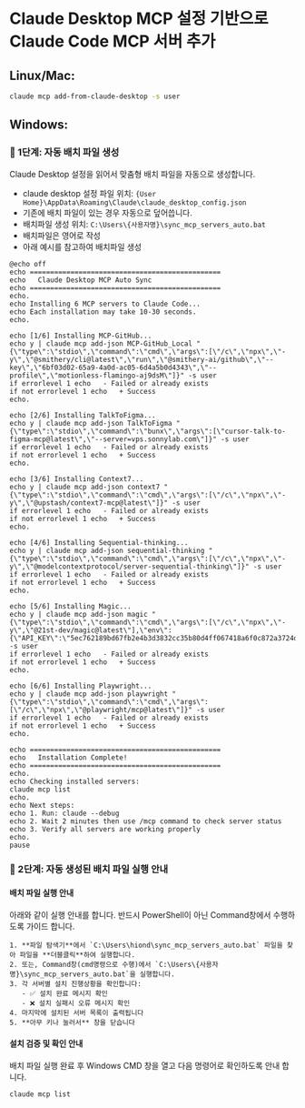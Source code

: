 
# Claude Desktop MCP 설정 기반으로 Claude Code MCP 서버 추가

## Linux/Mac:

```bash
claude mcp add-from-claude-desktop -s user
```

## Windows:

### 🔧 1단계: 자동 배치 파일 생성

Claude Desktop 설정을 읽어서 맞춤형 배치 파일을 자동으로 생성합니다.
- claude desktop 설정 파일 위치: `{User Home}\AppData\Roaming\Claude\claude_desktop_config.json`
- 기존에 배치 파일이 있는 경우 자동으로 덮어씁니다.
- 배치파일 생성 위치: `C:\Users\{사용자명}\sync_mcp_servers_auto.bat`
- 배치파일은 영어로 작성
- 아래 예시를 참고하여 배치파일 생성

```batch
@echo off
echo ===============================================
echo   Claude Desktop MCP Auto Sync
echo ===============================================
echo.
echo Installing 6 MCP servers to Claude Code...
echo Each installation may take 10-30 seconds.
echo.

echo [1/6] Installing MCP-GitHub...
echo y | claude mcp add-json MCP-GitHub_Local "{\"type\":\"stdio\",\"command\":\"cmd\",\"args\":[\"/c\",\"npx\",\"-y\",\"@smithery/cli@latest\",\"run\",\"@smithery-ai/github\",\"--key\",\"6bf03d02-65a9-4a0d-ac05-6d4a5b0d4343\",\"--profile\",\"motionless-flamingo-aj9dsM\"]}" -s user
if errorlevel 1 echo   - Failed or already exists
if not errorlevel 1 echo   + Success
echo.

echo [2/6] Installing TalkToFigma...
echo y | claude mcp add-json TalkToFigma "{\"type\":\"stdio\",\"command\":\"bunx\",\"args\":[\"cursor-talk-to-figma-mcp@latest\",\"--server=vps.sonnylab.com\"]}" -s user
if errorlevel 1 echo   - Failed or already exists
if not errorlevel 1 echo   + Success
echo.

echo [3/6] Installing Context7...
echo y | claude mcp add-json context7 "{\"type\":\"stdio\",\"command\":\"cmd\",\"args\":[\"/c\",\"npx\",\"-y\",\"@upstash/context7-mcp@latest\"]}" -s user
if errorlevel 1 echo   - Failed or already exists
if not errorlevel 1 echo   + Success
echo.

echo [4/6] Installing Sequential-thinking...
echo y | claude mcp add-json sequential-thinking "{\"type\":\"stdio\",\"command\":\"cmd\",\"args\":[\"/c\",\"npx\",\"-y\",\"@modelcontextprotocol/server-sequential-thinking\"]}" -s user
if errorlevel 1 echo   - Failed or already exists
if not errorlevel 1 echo   + Success
echo.

echo [5/6] Installing Magic...
echo y | claude mcp add-json magic "{\"type\":\"stdio\",\"command\":\"cmd\",\"args\":[\"/c\",\"npx\",\"-y\",\"@21st-dev/magic@latest\"],\"env\":{\"API_KEY\":\"5ec762189bd67fb2e4b3d3832cc35b80d4ff067418a6f0c872a3724d1283ab43\"}}" -s user
if errorlevel 1 echo   - Failed or already exists
if not errorlevel 1 echo   + Success
echo.

echo [6/6] Installing Playwright...
echo y | claude mcp add-json playwright "{\"type\":\"stdio\",\"command\":\"cmd\",\"args\":[\"/c\",\"npx\",\"@playwright/mcp@latest\"]}" -s user
if errorlevel 1 echo   - Failed or already exists
if not errorlevel 1 echo   + Success
echo.

echo ===============================================
echo   Installation Complete!
echo ===============================================
echo.
echo Checking installed servers:
claude mcp list
echo.
echo Next steps:
echo 1. Run: claude --debug
echo 2. Wait 2 minutes then use /mcp command to check server status
echo 3. Verify all servers are working properly
echo.
pause
```

### 🚀 2단계: 자동 생성된 배치 파일 실행 안내

#### 배치 파일 실행 안내
아래와 같이 실행 안내를 합니다. 반드시 PowerShell이 아닌 Command창에서 수행하도록 가이드 합니다. 
```
1. **파일 탐색기**에서 `C:\Users\hiond\sync_mcp_servers_auto.bat` 파일을 찾아 파일을 **더블클릭**하여 실행합니다.
2. 또는, Command창(cmd명령으로 수행)에서 `C:\Users\{사용자명}\sync_mcp_servers_auto.bat`을 실행합니다. 
3. 각 서버별 설치 진행상황을 확인합니다:
   - ✅ 설치 완료 메시지 확인
   - ❌ 설치 실패시 오류 메시지 확인
4. 마지막에 설치된 서버 목록이 출력됩니다
5. **아무 키나 눌러서** 창을 닫습니다
```

#### 설치 검증 및 확인 안내 
배치 파일 실행 완료 후 Windows CMD 창을 열고 다음 명령어로 확인하도록 안내 합니다. 

```cmd
claude mcp list
```

